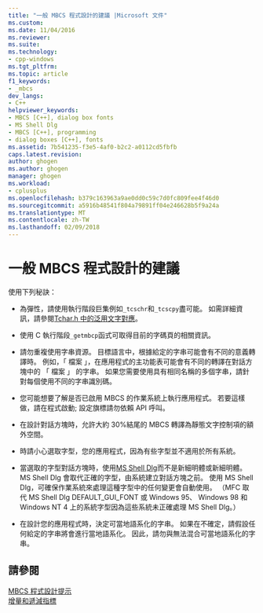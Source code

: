 ```yaml
---
title: "一般 MBCS 程式設計的建議 |Microsoft 文件"
ms.custom: 
ms.date: 11/04/2016
ms.reviewer: 
ms.suite: 
ms.technology:
- cpp-windows
ms.tgt_pltfrm: 
ms.topic: article
f1_keywords:
- _mbcs
dev_langs:
- C++
helpviewer_keywords:
- MBCS [C++], dialog box fonts
- MS Shell Dlg
- MBCS [C++], programming
- dialog boxes [C++], fonts
ms.assetid: 7b541235-f3e5-4af0-b2c2-a0112cd5fbfb
caps.latest.revision: 
author: ghogen
ms.author: ghogen
manager: ghogen
ms.workload:
- cplusplus
ms.openlocfilehash: b379c163963a9ae0dd0c59c7d0fc809fee4f46d0
ms.sourcegitcommit: a5916b48541f804a79891ff04e246628b5f9a24a
ms.translationtype: MT
ms.contentlocale: zh-TW
ms.lasthandoff: 02/09/2018
---
```

# <a name="general-mbcs-programming-advice"></a>一般 MBCS 程式設計的建議
使用下列秘訣：  
  
-   為彈性，請使用執行階段巨集例如`_tcschr`和`_tcscpy`盡可能。 如需詳細資訊，請參閱[Tchar.h 中的泛用文字對應](../text/generic-text-mappings-in-tchar-h.md)。  
  
-   使用 C 執行階段`_getmbcp`函式可取得目前的字碼頁的相關資訊。  
  
-   請勿重複使用字串資源。 目標語言中，根據給定的字串可能會有不同的意義轉譯時。 例如，「 檔案 」，在應用程式的主功能表可能會有不同的轉譯在對話方塊中的 「 檔案 」 的字串。 如果您需要使用具有相同名稱的多個字串，請針對每個使用不同的字串識別碼。  
  
-   您可能想要了解是否已啟用 MBCS 的作業系統上執行應用程式。 若要這樣做，請在程式啟動; 設定旗標請勿依賴 API 呼叫。  
  
-   在設計對話方塊時，允許大約 30%結尾的 MBCS 轉譯為靜態文字控制項的額外空間。  
  
-   時請小心選取字型，您的應用程式，因為有些字型並不適用於所有系統。  
  
-   當選取的字型對話方塊時，使用[MS Shell Dlg](http://msdn.microsoft.com/library/windows/desktop/dd374112)而不是新細明體或新細明體。 MS Shell Dlg 會取代正確的字型，由系統建立對話方塊之前。 使用 MS Shell Dlg，可確保作業系統來處理這種字型中的任何變更會自動使用。 （MFC 取代 MS Shell Dlg DEFAULT_GUI_FONT 或 Windows 95、 Windows 98 和 Windows NT 4 上的系統字型因為這些系統未正確處理 MS Shell Dlg。）  
  
-   在設計您的應用程式時，決定可當地語系化的字串。 如果在不確定，請假設任何給定的字串將會進行當地語系化。 因此，請勿與無法混合可當地語系化的字串。  
  
## <a name="see-also"></a>請參閱  
 [MBCS 程式設計提示](../text/mbcs-programming-tips.md)   
 [增量和遞減指標](../text/incrementing-and-decrementing-pointers.md)